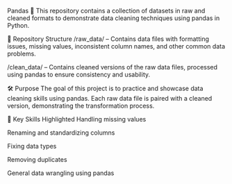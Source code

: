 Pandas 🐼
This repository contains a collection of datasets in raw and cleaned formats to demonstrate data cleaning techniques using pandas in Python.

📂 Repository Structure
/raw_data/ – Contains data files with formatting issues, missing values, inconsistent column names, and other common data problems.

/clean_data/ – Contains cleaned versions of the raw data files, processed using pandas to ensure consistency and usability.

🛠 Purpose
The goal of this project is to practice and showcase data cleaning skills using pandas. Each raw data file is paired with a cleaned version, demonstrating the transformation process.

📌 Key Skills Highlighted
Handling missing values

Renaming and standardizing columns

Fixing data types

Removing duplicates

General data wrangling using pandas
